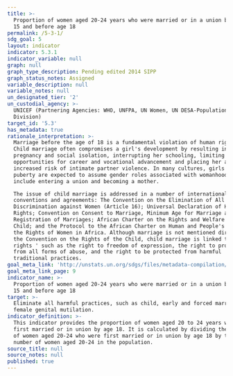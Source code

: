 ```yaml
---
title: >-
  Proportion of women aged 20-24 years who were married or in a union before age
  15 and before age 18
permalink: /5-3-1/
sdg_goal: 5
layout: indicator
indicator: 5.3.1
indicator_variable: null
graph: null
graph_type_description: Pending edited 2014 SIPP
graph_status_notes: Assigned
variable_description: null
variable_notes: null
un_designated_tier: '2'
un_custodial_agency: >-
  UNICEF (Partnering Agencies: WHO, UNFPA, UN Women, UN DESA-Population
  Division)
target_id: '5.3'
has_metadata: true
rationale_interpretation: >-
  Marriage before the age of 18 is a fundamental violation of human rights.
  Child marriage often compromises a girl's development by resulting in early
  pregnancy and social isolation, interrupting her schooling, limiting her
  opportunities for career and vocational advancement and placing her at
  increased risk of intimate partner violence. In many cultures, girls reaching
  puberty are expected to assume gender roles associated with womanhood. These
  include entering a union and becoming a mother. 

  The issue of child marriage is addressed in a number of international
  conventions and agreements: The Convention on the Elimination of All Forms of
  Discrimination against Women (Article 16); Universal Declaration of Human
  Rights; Convention on Consent to Marriage, Minimum Age for Marriage and
  Registration of Marriages; African Charter on the Rights and Welfare of the
  Child; and the Protocol to the African Charter on Human and People's Rights on
  the Rights of Women in Africa. Although marriage is not mentioned directly in
  the Convention on the Rights of the Child, child marriage is linked to other
  rights ' such as the right to freedom of expression, the right to protection
  from all forms of abuse, and the right to be protected from harmful
  traditional practices.
goal_meta_link: 'http://unstats.un.org/sdgs/files/metadata-compilation/Metadata-Goal-5.pdf'
goal_meta_link_page: 9
indicator_name: >-
  Proportion of women aged 20-24 years who were married or in a union before age
  15 and before age 18
target: >-
  Eliminate all harmful practices, such as child, early and forced marriage and
  female genital mutilation.
indicator_definition: >-
  This indicator provides the proportion of women aged 20 to 24 years who were
  first married or in union by age 18. It is calculated by dividing the number
  of women aged 20-24 who were first married or in union by age 18 by the total
  number of women aged 20-24 in the population.
source_title: null
source_notes: null
published: true
---
```

